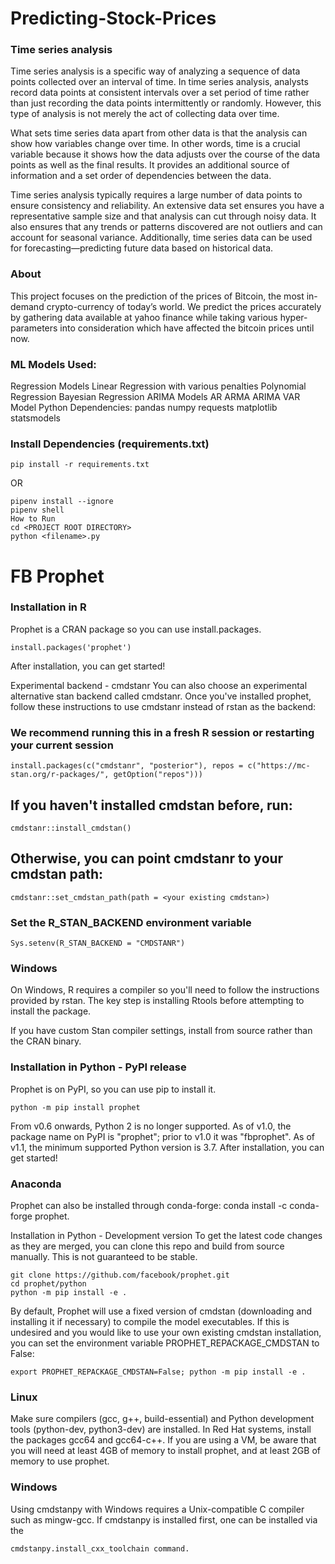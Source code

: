 # Predicting-Stock-Prices
### Time series analysis
Time series analysis is a specific way of analyzing a sequence of data points collected over an interval of time. In time series analysis, analysts record data points at consistent intervals over a set period of time rather than just recording the data points intermittently or randomly. However, this type of analysis is not merely the act of collecting data over time. 

What sets time series data apart from other data is that the analysis can show how variables change over time. In other words, time is a crucial variable because it shows how the data adjusts over the course of the data points as well as the final results. It provides an additional source of information and a set order of dependencies between the data. 

Time series analysis typically requires a large number of data points to ensure consistency and reliability. An extensive data set ensures you have a representative sample size and that analysis can cut through noisy data. It also ensures that any trends or patterns discovered are not outliers and can account for seasonal variance. Additionally, time series data can be used for forecasting—predicting future data based on historical data.

### About
This project focuses on the prediction of the prices of Bitcoin, the most in-demand crypto-currency of today’s world. We predict the prices accurately by gathering data available at yahoo finance while taking various hyper-parameters into consideration which have affected the bitcoin prices until now.

### ML Models Used:
Regression Models
Linear Regression with various penalties
Polynomial Regression
Bayesian Regression
ARIMA Models
AR
ARMA
ARIMA
VAR Model
Python Dependencies:
pandas
numpy
requests
matplotlib
statsmodels

### Install Dependencies (requirements.txt)
```
pip install -r requirements.txt
```
OR
```
pipenv install --ignore
pipenv shell
How to Run
cd <PROJECT ROOT DIRECTORY>
python <filename>.py
```
# FB Prophet

### Installation in R
Prophet is a CRAN package so you can use install.packages.
```
install.packages('prophet')
```
After installation, you can get started!

Experimental backend - cmdstanr
You can also choose an experimental alternative stan backend called cmdstanr. Once you've installed prophet, follow these instructions to use cmdstanr instead of rstan as the backend:


### We recommend running this in a fresh R session or restarting your current session
```
install.packages(c("cmdstanr", "posterior"), repos = c("https://mc-stan.org/r-packages/", getOption("repos")))
```
## If you haven't installed cmdstan before, run:
```
cmdstanr::install_cmdstan()
```
## Otherwise, you can point cmdstanr to your cmdstan path:
```
cmdstanr::set_cmdstan_path(path = <your existing cmdstan>)
```
### Set the R_STAN_BACKEND environment variable
```
Sys.setenv(R_STAN_BACKEND = "CMDSTANR")
```
### Windows
On Windows, R requires a compiler so you'll need to follow the instructions provided by rstan. The key step is installing Rtools before attempting to install the package.

If you have custom Stan compiler settings, install from source rather than the CRAN binary.

### Installation in Python - PyPI release
Prophet is on PyPI, so you can use pip to install it.
```
python -m pip install prophet
```
From v0.6 onwards, Python 2 is no longer supported.
As of v1.0, the package name on PyPI is "prophet"; prior to v1.0 it was "fbprophet".
As of v1.1, the minimum supported Python version is 3.7.
After installation, you can get started!

### Anaconda
Prophet can also be installed through conda-forge: conda install -c conda-forge prophet.

Installation in Python - Development version
To get the latest code changes as they are merged, you can clone this repo and build from source manually. This is not guaranteed to be stable.
```
git clone https://github.com/facebook/prophet.git
cd prophet/python
python -m pip install -e .
```
By default, Prophet will use a fixed version of cmdstan (downloading and installing it if necessary) to compile the model executables. If this is undesired and you would like to use your own existing cmdstan installation, you can set the environment variable PROPHET_REPACKAGE_CMDSTAN to False:
```
export PROPHET_REPACKAGE_CMDSTAN=False; python -m pip install -e .
```
### Linux
Make sure compilers (gcc, g++, build-essential) and Python development tools (python-dev, python3-dev) are installed. In Red Hat systems, install the packages gcc64 and gcc64-c++. If you are using a VM, be aware that you will need at least 4GB of memory to install prophet, and at least 2GB of memory to use prophet.

### Windows
Using cmdstanpy with Windows requires a Unix-compatible C compiler such as mingw-gcc. If cmdstanpy is installed first, one can be installed via the 
```
cmdstanpy.install_cxx_toolchain command.
```
